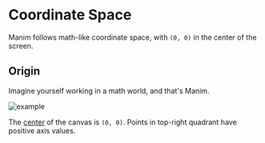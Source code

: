 # Coordinate Space

Manim follows math-like coordinate space, with `(0, 0)` in the center of the screen.


## Origin

Imagine yourself working in a math world, and that's Manim.

![example](VectorArrow)

The [center](PointProtocol/center) of the canvas is `(0, 0)`. Points in top-right quadrant have positive axis values.


